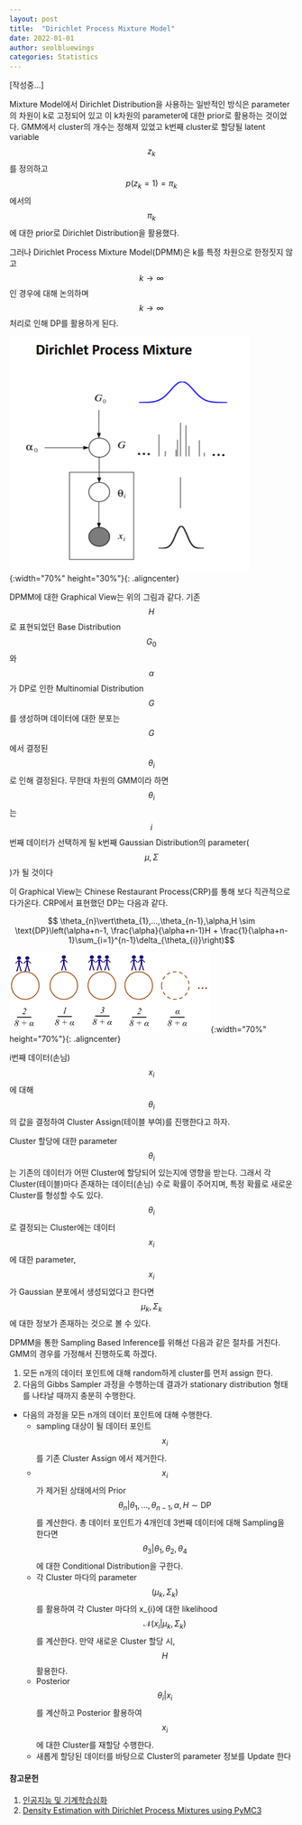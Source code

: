 ```yaml
---
layout: post
title:  "Dirichlet Process Mixture Model"
date: 2022-01-01
author: seolbluewings
categories: Statistics
---
```


[작성중...]

Mixture Model에서 Dirichlet Distribution을 사용하는 일반적인 방식은 parameter의 차원이 k로 고정되어 있고 이 k차원의 parameter에 대한 prior로 활용하는 것이었다. GMM에서 cluster의 개수는 정해져 있었고 k번째 cluster로 할당될 latent variable $$z_{k}$$를 정의하고 $$p(z_{k}=1) = \pi_{k}$$ 에서의 $$\pi_{k}$$에 대한 prior로 Dirichlet Distribution을 활용했다.

그러나 Dirichlet Process Mixture Model(DPMM)은 k를 특정 차원으로 한정짓지 않고 $$k \to \infty$$ 인 경우에 대해 논의하며 $$k \to \infty$$ 처리로 인해 DP를 활용하게 된다.

![DPMM](https://github.com/seolbluewings/seolbluewings.github.io/blob/master/assets/DP4.PNG?raw=true){:width="70%" height="30%"}{: .aligncenter}

DPMM에 대한 Graphical View는 위의 그림과 같다. 기존 $$H$$로 표현되었던 Base Distribution $$G_{0}$$ 와 $$\alpha$$가 DP로 인한 Multinomial Distribution $$G$$를 생성하며 데이터에 대한 분포는 $$G$$에서 결정된 $$\theta_{i}$$로 인해 결정된다. 무한대 차원의 GMM이라 하면 $$\theta_{i}$$는 $$i$$번째 데이터가 선택하게 될 k번째 Gaussian Distribution의 parameter($$\mu,\Sigma$$)가 될 것이다

이 Graphical View는 Chinese Restaurant Process(CRP)를 통해 보다 직관적으로 다가온다. CRP에서 표현했던 DP는 다음과 같다.

$$
\theta_{n}\vert\theta_{1},...,\theta_{n-1},\alpha,H \sim \text{DP}\left(\alpha+n-1, \frac{\alpha}{\alpha+n-1}H + \frac{1}{\alpha+n-1}\sum_{i=1}^{n-1}\delta_{\theta_{i}}\right)$$

![DPMM](https://github.com/seolbluewings/seolbluewings.github.io/blob/master/assets/DP3.png?raw=true){:width="70%" height="70%"}{: .aligncenter}

i번째 데이터(손님) $$x_{i}$$에 대해 $$\theta_{i}$$의 값을 결정하여 Cluster Assign(테이블 부여)를 진행한다고 하자.

Cluster 할당에 대한 parameter $$\theta_{i}$$ 는 기존의 데이터가 어떤 Cluster에 할당되어 있는지에 영향을 받는다. 그래서 각 Cluster(테이블)마다 존재하는 데이터(손님) 수로 확률이 주어지며, 특정 확률로 새로운 Cluster를 형성할 수도 있다. $$\theta_{i}$$ 로 결정되는 Cluster에는 데이터 $$x_{i}$$에 대한 parameter, $$x_{i}$$가 Gaussian 분포에서 생성되었다고 한다면 $$\mu_{k},\Sigma_{k}$$ 에 대한 정보가 존재하는 것으로 볼 수 있다.

DPMM을 통한 Sampling Based Inference를 위해선 다음과 같은 절차를 거친다. GMM의 경우를 가정해서 진행하도록 하겠다.

1. 모든 n개의 데이터 포인트에 대해 random하게 cluster를 먼저 assign 한다.
2. 다음의 Gibbs Sampler 과정을 수행하는데 결과가 stationary distribution 형태를 나타날 때까지 충분히 수행한다.
- 다음의 과정을 모든 n개의 데이터 포인트에 대해 수행한다.
	- sampling 대상이 될 데이터 포인트 $$x_{i}$$ 를 기존 Cluster Assign 에서 제거한다.
	- $$x_{i}$$가 제거된 상태에서의 Prior $$ \theta_{n}\vert\theta_{1},...,\theta_{n-1},\alpha,H \sim \text{DP} $$ 를 계산한다. 총 데이터 포인트가 4개인데 3번째 데이터에 대해 Sampling을 한다면 $$\theta_{3}\vert\theta_{1},\theta_{2},\theta_{4}$$ 에 대한 Conditional Distribution을 구한다.
	- 각 Cluster 마다의 parameter $$(\mu_{k},\Sigma_{k})$$를 활용하여 각 Cluster 마다의 x_{i}에 대한 likelihood $$\mathcal{N}(x_{i}\vert \mu_{k},\Sigma_{k}) $$를 계산한다. 만약 새로운 Cluster 할당 시, $$H$$ 활용한다.
	- Posterior $$\theta_{i}\vert x_{i}$$를 계산하고 Posterior 활용하여 $$x_{i}$$에 대한 Cluster를 재할당 수행한다.
	- 새롭게 할당된 데이터를 바탕으로 Cluster의 parameter 정보를 Update 한다



#### 참고문헌

1. [인공지능 및 기계학습심화](https://www.edwith.org/aiml-adv/joinLectures/14705)
2. [Density Estimation with Dirichlet Process Mixtures using PyMC3](https://austinrochford.com/posts/2016-02-25-density-estimation-dpm.html)